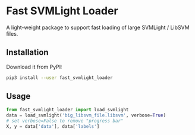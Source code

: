 Fast SVMLight Loader
====================

A light-weight package to support fast loading of large SVMLight / LibSVM files.

Installation
------------
Download it from PyPI:
```bash
pip3 install --user fast_svmlight_loader
```

Usage
-----
```python
from fast_svmlight_loader import load_svmlight
data = load_svmlight('big_libsvm_file.libsvm', verbose=True)
# set verbose=False to remove "progress bar"
X, y = data['data'], data['labels']
```